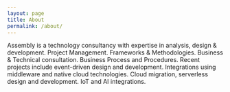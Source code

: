 ```yaml
---
layout: page
title: About
permalink: /about/
---
```


Assembly is a technology consultancy with expertise in analysis, design & development. Project Management. Frameworks & Methodologies. Business & Technical consultation. Business Process and Procedures. 
Recent projects include event-driven design and development. 
Integrations using middleware and native cloud technologies. 
Cloud migration, serverless design and development. IoT and AI integrations.



